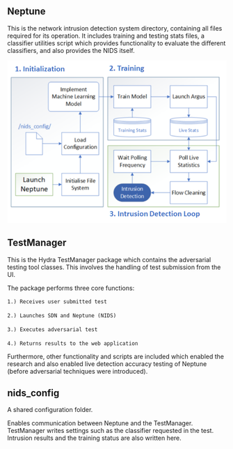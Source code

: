 ## Neptune
This is the network intrusion detection system directory, containing all files
required for its operation.
It includes training and testing stats files, a classifier utilities script which
provides functionality to evaluate the different classifiers, and also provides the
NIDS itself.

<p align="center">
  <img src="../imgs/NeptuneProcess.png?raw=true" alt="Neptune Process Flow" width="600" />
</p>

## TestManager
This is the Hydra TestManager package which contains the adversarial testing tool
classes.  This involves the handling of test submission from the UI.

The package performs three core functions:

    1.) Receives user submitted test
    
    2.) Launches SDN and Neptune (NIDS)
    
    3.) Executes adversarial test
    
    4.) Returns results to the web application
    
    
Furthermore, other functionality and scripts are included which enabled the research
and also enabled live detection accuracy testing of Neptune (before adversarial
techniques were introduced).


## nids_config
A shared configuration folder.

Enables communication between Neptune and the TestManager.  TestManager writes
settings such as the classifier requested in the test.  Intrusion results and the
training status are also written here.

